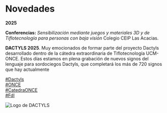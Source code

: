 # Novedades

**2025**

**Conferencias:** *Sensibilización mediante juegos y materiales 3D y de Tiflotecnología para personas con baja visión* Colegio CEIP Las Acacias.

**DACTYLS 2025**. Muy emocionados de formar parte del proyecto Dactyls desarrollado dentro de la cátedra extraordinaria de Tiflotecnología UCM-ONCE. Estos días estamos en plena grabación de nuevos signos del lenguaje para sordociegos Dactyls, que completará los más de 720 signos que hay actualmente 

[#Dactyls](https://www.dactyls.es)  
[#ONCE](https://www.once.es)  
[#CatedraONCE](https://catedraonce.github.io)  
[#FdI](https://informatica.ucm.es)

![Logo de DACTYLS](dactyls.jpeg)